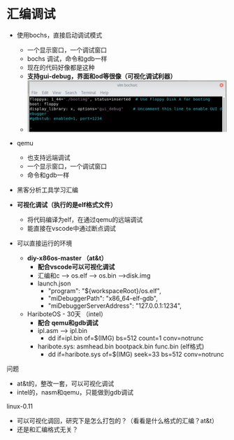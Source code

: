 # 汇编调试
- 使用bochs，直接启动调试模式
	- 一个显示窗口，一个调试窗口
	- bochs 调试，命令和gdb一样
	- 现在的代码好像都是这种
	- **支持gui-debug，界面和od等很像（可视化调试利器）**
	- ![](../photo/Pasted%20image%2020230304094127.png)
- qemu
	- 也支持远端调试
	- 一个显示窗口，一个调试窗口
	- 命令和gdb一样
- 黑客分析工具学习汇编

- **可视化调试（执行的是elf格式文件）**
	- 将代码编译为elf，在通过qemu的远端调试
	- 能直接在vscode中通过断点调试

- 可以直接运行的环境
	- **diy-x86os-master （at&t）**
		- **配合vscode可以可视化调试**
		- 汇编和c --> os.elf --> os.bin -->disk.img
		- launch.json 
			- "program": "${workspaceRoot}/os.elf",
			- "miDebuggerPath": "x86_64-elf-gdb",
			- "miDebuggerServerAddress": "127.0.0.1:1234",
	- HariboteOS - 30天 （intel）
		- **配合 qemu和gdb调试**
		- ipl.asm --> ipl.bin
			- dd if=ipl.bin of=$(IMG) bs=512 count=1 conv=notrunc
		- haribote.sys: asmhead.bin bootpack.bin func.bin (elf格式)
			- dd if=haribote.sys of=$(IMG) seek=33 bs=512 conv=notrunc

问题
- at&t的，整改一套，可以可视化调试
- intel的，nasm和qemu，只能做到gdb调试

linux-0.11
- 可以可视化调回，研究下是怎么打包的？（看看是什么格式的汇编？at&t）
- 还是和汇编格式无关？